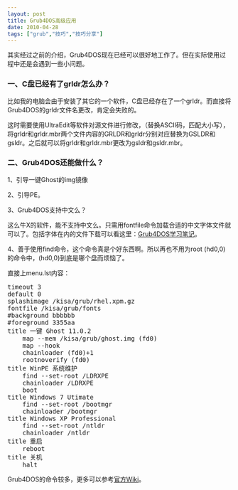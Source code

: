 ```yaml
---
layout: post
title: Grub4DOS高级应用
date: 2010-04-28
tags: ["grub","技巧","技巧分享"]
---
```


其实经过之前的介绍，Grub4DOS现在已经可以很好地工作了。但在实际使用过程中还是会遇到一些小问题。

### 一、C盘已经有了grldr怎么办？

比如我的电脑会由于安装了其它的一个软件，C盘已经存在了一个grldr。而直接将Grub4DOS的grldr文件名更改，肯定会失败的。

<!--more-->

这时需要使用UltraEdit等软件对源文件进行修改，（替换ASCⅡ码，匹配大小写），将grldr和grldr.mbr两个文件内容的GRLDR和grldr分别对应替换为GSLDR和gsldr。之后就可以将grldr和grldr.mbr更改为gsldr和gsldr.mbr。

### 二、Grub4DOS还能做什么？

1、引导一键Ghost的img镜像

2、引导PE。

3、Grub4DOS支持中文么？

这么牛X的软件，能不支持中文么。只需用fontfile命令加载合适的中文字体文件就可以了。包括字体在内的文件下载可以看这里：[Grub4DOS学习笔记](http://www.kisa747.com/grub4dos-study.html)。

4、善于使用find命令，这个命令真是个好东西啊。所以再也不用为root (hd0,0)的命令中，(hd0,0)到底是哪个盘而烦恼了。

直接上menu.lst内容：

<pre>timeout 3
default 0
splashimage /kisa/grub/rhel.xpm.gz
fontfile /kisa/grub/fonts
#background bbbbbb
#foreground 3355aa
title 一键 Ghost 11.0.2
    map --mem /kisa/grub/ghost.img (fd0)
    map --hook
    chainloader (fd0)+1
    rootnoverify (fd0)    
title WinPE 系统维护
    find --set-root /LDRXPE
    chainloader /LDRXPE
    boot
title Windows 7 Utimate
    find --set-root /bootmgr
    chainloader /bootmgr   
title Windows XP Professional
    find --set-root /ntldr
    chainloader /ntldr
title 重启
	reboot
title 关机
	halt
</pre>

Grub4DOS的命令较多，更多可以参考[官方Wiki](http://grub4dos.sourceforge.net/wiki/index.php/Grub4dos%E5%91%BD%E4%BB%A4%E7%B4%A2%E5%BC%95)。
